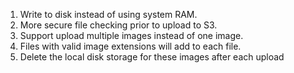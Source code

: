 1. Write to disk instead of using system RAM.
2. More secure file checking prior to upload to S3.
3. Support upload multiple images instead of one image.
4. Files with valid image extensions will add to each file.
5. Delete the local disk storage for these images after each upload
